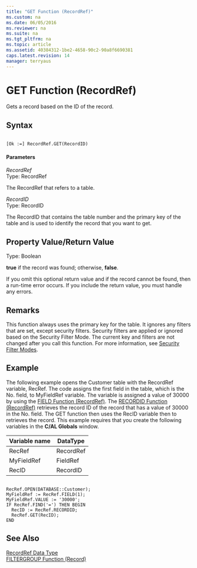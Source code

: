 ```yaml
---
title: "GET Function (RecordRef)"
ms.custom: na
ms.date: 06/05/2016
ms.reviewer: na
ms.suite: na
ms.tgt_pltfrm: na
ms.topic: article
ms.assetid: 40384312-1be2-4658-90c2-90a8f6690381
caps.latest.revision: 14
manager: terryaus
---
```

# GET Function (RecordRef)
Gets a record based on the ID of the record.  
  
## Syntax  
  
```  
  
[Ok :=] RecordRef.GET(RecordID)  
```  
  
#### Parameters  
 *RecordRef*  
 Type: RecordRef  
  
 The RecordRef that refers to a table.  
  
 *RecordID*  
 Type: RecordID  
  
 The RecordID that contains the table number and the primary key of the table and is used to identify the record that you want to get.  
  
## Property Value\/Return Value  
 Type: Boolean  
  
 **true** if the record was found; otherwise, **false**.  
  
 If you omit this optional return value and if the record cannot be found, then a run\-time error occurs. If you include the return value, you must handle any errors.  
  
## Remarks  
 This function always uses the primary key for the table. It ignores any filters that are set, except security filters. Security filters are applied or ignored based on the Security Filter Mode. The current key and filters are not changed after you call this function. For more information, see [Security Filter Modes](Security-Filter-Modes.md).  
  
## Example  
 The following example opens the Customer table with the RecordRef variable, RecRef. The code assigns the first field in the table, which is the No. field, to MyFieldRef variable. The variable is assigned a value of 30000 by using the [FIELD Function \(RecordRef\)](FIELD-Function--RecordRef-.md). The [RECORDID Function \(RecordRef\)](RECORDID-Function--RecordRef-.md) retrieves the record ID of the record that has a value of 30000 in the No. field. The GET function then uses the RecID variable then to retrieves the record. This example requires that you create the following variables in the **C\/AL Globals** window.  
  
|Variable name|DataType|  
|-------------------|--------------|  
|RecRef|RecordRef|  
|MyFieldRef|FieldRef|  
|RecID|RecordID|  
  
```  
  
RecRef.OPEN(DATABASE::Customer);  
MyFieldRef := RecRef.FIELD(1);  
MyFieldRef.VALUE := '30000';  
IF RecRef.FIND('=') THEN BEGIN  
  RecID := RecRef.RECORDID;  
  RecRef.GET(RecID);  
END  
```  
  
## See Also  
 [RecordRef Data Type](RecordRef-Data-Type.md)   
 [FILTERGROUP Function \(Record\)](FILTERGROUP-Function--Record-.md)